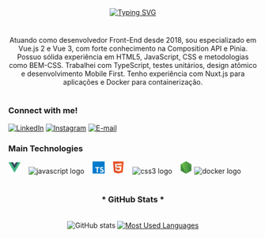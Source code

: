 <div align="center">
  <a href="https://git.io/typing-svg">
    <img src="https://readme-typing-svg.demolab.com?font=Fira+Code&weight=500&size=22&pause=1000&color=ADD8E6&center=true&vCenter=true&random=false&width=524&lines=Welcome+to+my+profile!" alt="Typing SVG">
  </a>
</div>

#

<p align="center">Atuando como desenvolvedor Front-End desde 2018, sou especializado em Vue.js 2 e Vue 3, com forte conhecimento na Composition API e Pinia. Possuo sólida experiência em HTML5, JavaScript, CSS e metodologias como BEM-CSS. Trabalhei com TypeScript, testes unitários, design atômico e desenvolvimento Mobile First. Tenho experiência com Nuxt.js para aplicações e Docker para containerização.
  
#
<h3 align="left">Connect with me!</h3>

[![LinkedIn](https://img.shields.io/badge/-LinkedIn-000?style=for-the-badge&logo=linkedin&logoColor=ADD8E6&color:FFF)](https://www.linkedin.com/in/bruno-henrique-06881920a/)
[![Instagram](https://img.shields.io/badge/-Instagram-000?style=for-the-badge&logo=instagram&logoColor=ADD8E6&color:FFF)](https://www.instagram.com/brunnohenrique_02/)
[![E-mail](https://img.shields.io/badge/-Email-000?style=for-the-badge&logo=microsoft-outlook&logoColor=FF00F6&color:FFF)](mailto:bruno17122002henrique@gmail.com)

<h3 align="left">Main Technologies</h3>

<div align="left">
  <img src=https://raw.githubusercontent.com/devicons/devicon/master/icons/vuejs/vuejs-original.svg height="25" alt="vuejs logo"  />
  <img width="8" />
  <img src="https://cdn.jsdelivr.net/gh/devicons/devicon/icons/javascript/javascript-plain.svg" height="25" alt="javascript logo"  />
  <img width="8" />
  <img src="https://raw.githubusercontent.com/devicons/devicon/master/icons/typescript/typescript-plain.svg" height="25" alt="typescript logo"  />
  <img width="8" />
  <img src="https://raw.githubusercontent.com/devicons/devicon/master/icons/html5/html5-original.svg" height="25" alt="html5 logo"  />
  <img width="8" />
  <img src="https://cdn.jsdelivr.net/gh/devicons/devicon/icons/css3/css3-original.svg" height="25" alt="css3 logo"  />
  <img width="8" />
  <img src="https://raw.githubusercontent.com/devicons/devicon/master/icons/nodejs/nodejs-original.svg" height="25" alt="nodejs logo"  />
  <img src="https://cdn.jsdelivr.net/gh/devicons/devicon/icons/docker/docker-original.svg" height="25" alt="docker logo"  />
</div>

#

<div style="text-align: center;" align="center">
  <h3>* GitHub Stats *</h3>
  <br>
  <img src="https://github-readme-stats-git-masterrstaa-rickstaa.vercel.app/api?username=devbrunnohenrique&hide_title=true&show_icons=true&include_all_commits=false&count_private=true&line_height=25&hide=issues&bg_color=000&title_color=ADD8E6&text_color=FFF&border_radius=3&border_color=ADD8E6&icon_color=ADD8E6&theme=jolly" alt="GitHub stats">

  <a href="https://github.com/devbrunnohenrique/github-readme-stats">
    <img src="https://github-readme-stats-git-masterrstaa-rickstaa.vercel.app/api/top-langs/?username=devbrunnohenrique&line_height=10&card_width=290&layout=compact&hide_title=false&count_private=true&langs_count=4&show_icons=true&title_color=ADD8E6&hide=html,css&bg_color=000&text_color=8B8B8B&border_radius=3&border_color=ADD8E6&count_private=true" alt="Most Used Languages">
  </a>
</div>


#
